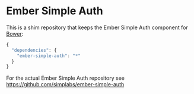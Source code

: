 #  Ember Simple Auth

This is a shim repository that keeps the Ember Simple Auth component for
[Bower](http://bower.io):

```js
{
  "dependencies": {
    "ember-simple-auth": "*"
  }
}
```

For the actual Ember Simple Auth repository see
https://github.com/simplabs/ember-simple-auth
